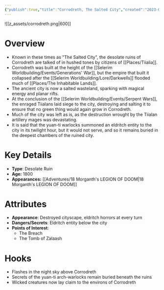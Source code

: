 ```yaml
---
{"publish":true,"title":"Corrodreth, The Salted City","created":"2023-09-02T09:43:46.000-04:00","modified":"2025-10-22T09:38:00.643-04:00","published":"2025-10-22T09:38:00.643-04:00","cssclasses":"","Type":["Desolate Ruin"],"Age (years)":1800,"Appearances":["[[18 Morganth's LEGION OF DOOM]]"],"marker":{"mapName":"InteractiveMap","x":92,"y":80,"icon":"mdi:map-marker-outline","colour":"green"},"Authors":["Jordan"]}
---
```


![[z_assets/corrodreth.png|600]]

# Overview
- Known in these times as "The Salted City", the desolate ruins of Corrodreth are talked of in hushed tones by citizens of [[Places/Tiialia]].
- Corrodreth was built at the height of the [[Selerim Worldbuilding/Events/Generations' War]], but the empire that built it collapsed after the [[Selerim Worldbuilding/Lore/Darkwells]] flooded much of [[Places/The Inhabitable Lands]].
- The ancient city is now a salted wasteland, sparking with magical energy and planar rifts.
- At the conclusion of the [[Selerim Worldbuilding/Events/Serpent Wars]], the enraged Tiialans laid siege to the city, destroying and salting it to ensure that no green thing would again grow in Corrodreth.
- Much of the city was left as is, as the destruction wrought by the Tiialan artillery mages was devastating. 
- It is said that the yuan-ti warlocks summoned an eldritch entity to the city in its twilight hour, but it would not serve, and so it remains buried in the deepest chambers of the ruined city.

# Key Details
- **Type**: Desolate Ruin
- **Age:** 1800
- **Appearances:** [[Adventures/18 Morganth's LEGION OF DOOM\|18 Morganth's LEGION OF DOOM]]

# Attributes
- **Appearance**: Destroyed cityscape, eldritch horrors at every turn
- **Dangers/Secrets**: Eldritch entity below the city
- **Points of Interest**:
	- The Breach
	- The Tomb of Zalaash

# Hooks
- Flashes in the night sky above Corrodreth
- Secrets of the yuan-ti arch-warlocks remain buried beneath the ruins
- Wicked creatures now lay claim to the environs of Corrodreth







